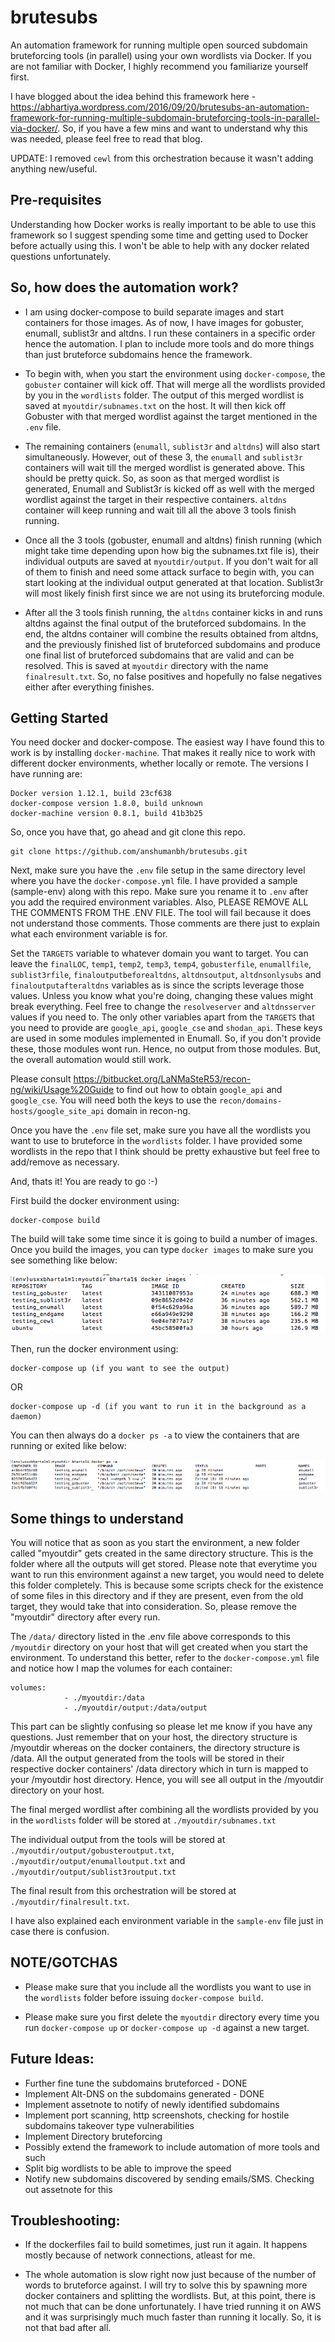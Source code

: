 # brutesubs
An automation framework for running multiple open sourced subdomain bruteforcing tools (in parallel) using your own wordlists via Docker. If you are not familiar with Docker, I highly recommend you familiarize yourself first. 

I have blogged about the idea behind this framework here - https://abhartiya.wordpress.com/2016/09/20/brutesubs-an-automation-framework-for-running-multiple-subdomain-bruteforcing-tools-in-parallel-via-docker/. So, if you have a few mins and want to understand why this was needed, please feel free to read that blog. 

UPDATE: I removed `cewl` from this orchestration because it wasn't adding anything new/useful.


## Pre-requisites
Understanding how Docker works is really important to be able to use this framework so I suggest spending some time and getting used to Docker before actually using this. I won't be able to help with any docker related questions unfortunately.



## So, how does the automation work? 
* I am using docker-compose to build separate images and start containers for those images. As of now, I have images for gobuster, enumall, sublist3r and altdns. I run these containers in a specific order hence the automation. I plan to include more tools and do more things than just bruteforce subdomains hence the framework. 

* To begin with, when you start the environment using `docker-compose`, the `gobuster` container will kick off. That will merge all the wordlists provided by you in the `wordlists` folder. The output of this merged wordlist is saved at `myoutdir/subnames.txt` on the host. It will then kick off Gobuster with that merged wordlist against the target mentioned in the `.env` file.

* The remaining containers (`enumall`, `sublist3r` and `altdns`) will also start simultaneously. However, out of these 3, the `enumall` and `sublist3r` containers will wait till the merged wordlist is generated above. This should be pretty quick. So, as soon as that merged wordlist is generated, Enumall and Sublist3r is kicked off as well with the merged wordlist against the target in their respective containers. `altdns` container will keep running and wait till all the above 3 tools finish running. 

* Once all the 3 tools (gobuster, enumall and altdns) finish running (which might take time depending upon how big the subnames.txt file is), their individual outputs are saved at `myoutdir/output`. If you don't wait for all of them to finish and need some attack surface to begin with, you can start looking at the individual output generated at that location. Sublist3r will most likely finish first since we are not using its bruteforcing module.

* After all the 3 tools finish running, the `altdns` container kicks in and runs altdns against the final output of the bruteforced subdomains. In the end, the altdns container will combine the results obtained from altdns, and the previously finished list of bruteforced subdomains and produce one final list of bruteforced subdomains that are valid and can be resolved. This is saved at `myoutdir` directory with the name `finalresult.txt`. So, no false positives and hopefully no false negatives either after everything finishes.

 

## Getting Started
You need docker and docker-compose. The easiest way I have found this to work is by installing `docker-machine`. That makes it really nice to work with different docker environments, whether locally or remote. The versions I have running are:
```
Docker version 1.12.1, build 23cf638
docker-compose version 1.8.0, build unknown
docker-machine version 0.8.1, build 41b3b25
```

So, once you have that, go ahead and git clone this repo.
```
git clone https://github.com/anshumanbh/brutesubs.git
```

Next, make sure you have the `.env` file setup in the same directory level where you have the `docker-compose.yml` file. I have provided a sample (sample-env) along with this repo. Make sure you rename it to `.env` after you add the required environment variables. Also, PLEASE REMOVE ALL THE COMMENTS FROM THE .ENV FILE. The tool will fail because it does not understand those comments. Those comments are there just to explain what each environment variable is for. 

Set the `TARGETS` variable to whatever domain you want to target. You can leave the `finalLOC`, `temp1`, `temp2`, `temp3`, `temp4`, `gobusterfile`, `enumallfile`, `sublist3rfile`, `finaloutputbeforealtdns`, `altdnsoutput`, `altdnsonlysubs` and `finaloutputafteraltdns` variables as is since the scripts leverage those values. Unless you know what you're doing, changing these values might break everything. Feel free to change the `resolveserver` and `altdnsserver` values if you need to. The only other variables apart from the `TARGETS` that you need to provide are `google_api`, `google_cse` and `shodan_api`. These keys are used in some modules implemented in Enumall. So, if you don't provide these, those modules wont run. Hence, no output from those modules. But, the overall automation would still work. 

Please consult https://bitbucket.org/LaNMaSteR53/recon-ng/wiki/Usage%20Guide to find out how to obtain `google_api` and `google_cse`. You will need both the keys to use the `recon/domains-hosts/google_site_api` domain in recon-ng.

Once you have the `.env` file set, make sure you have all the wordlists you want to use to bruteforce in the `wordlists` folder. I have provided some wordlists in the repo that I think should be pretty exhaustive but feel free to add/remove as necessary. 

And, thats it! You are ready to go :-)

First build the docker environment using:

```
docker-compose build
```

The build will take some time since it is going to build a number of images. Once you build the images, you can type `docker images` to make sure you see something like below:

![Docker Images](/img/dockerimages.png)

Then, run the docker environment using:
```
docker-compose up (if you want to see the output) 
```
OR 
```
docker-compose up -d (if you want to run it in the background as a daemon)
```

You can then always do a `docker ps -a` to view the containers that are running or exited like below:

![Docker Containers](/img/dockerps.png)



## Some things to understand
You will notice that as soon as you start the environment, a new folder called "myoutdir" gets created in the same directory structure. This is the folder where all the outputs will get stored. Please note that everytime you want to run this environment against a new target, you would need to delete this folder completely. This is because some scripts check for the existence of some files in this directory and if they are present, even from the old target, they would take that into consideration. So, please remove the "myoutdir" directory after every run.

The `/data/` directory listed in the .env file above corresponds to this `/myoutdir` directory on your host that will get created when you start the environment. To understand this better, refer to the `docker-compose.yml` file and notice how I map the volumes for each container:

```
volumes:
            - ./myoutdir:/data
            - ./myoutdir/output:/data/output
```

This part can be slightly confusing so please let me know if you have any questions. 
Just remember that on your host, the directory structure is /myoutdir whereas on the docker containers, the directory structure is /data. All the output generated from the tools will be stored in their respective docker containers' /data directory which in turn is mapped to your /myoutdir host directory. Hence, you will see all output in the /myoutdir directory on your host. 

The final merged wordlist after combining all the wordlists provided by you in the `wordlists` folder will be stored at `./myoutdir/subnames.txt`

The individual output from the tools will be stored at `./myoutdir/output/gobusteroutput.txt`, `./myoutdir/output/enumalloutput.txt` and `./myoutdir/output/sublist3routput.txt`

The final result from this orchestration will be stored at `./myoutdir/finalresult.txt`.

I have also explained each environment variable in the `sample-env` file just in case there is confusion. 



## NOTE/GOTCHAS
* Please make sure that you include all the wordlists you want to use in the `wordlists` folder before issuing `docker-compose build`. 

* Please make sure you first delete the `myoutdir` directory every time you run `docker-compose up` or `docker-compose up -d` against a new target. 



## Future Ideas:

* Further fine tune the subdomains bruteforced - DONE
* Implement Alt-DNS on the subdomains generated - DONE
* Implement assetnote to notify of newly identified subdomains
* Implement port scanning, http screenshots, checking for hostile subdomains takeover type vulnerabilities
* Implement Directory bruteforcing
* Possibly extend the framework to include automation of more tools and such
* Split big wordlists to be able to improve the speed
* Notify new subdomains discovered by sending emails/SMS. Checking out assetnote for this



## Troubleshooting:

* If the dockerfiles fail to build sometimes, just run it again. It happens mostly because of network connections, atleast for me. 

* The whole automation is slow right now just because of the number of words to bruteforce against. I will try to solve this by spawning more docker containers and splitting the wordlists. But, at this point, there is not much that can be done unfortunately. I have tried running it on AWS and it was surprisingly much much faster than running it locally. So, it is not that bad after all. 


